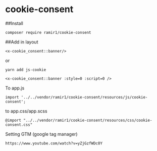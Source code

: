 # cookie-consent
##Install

    composer require ramir1/cookie-consent

##Add in layout

    <x-cookie_consent::banner/>
    
 or
 
    yarn add js-cookie
 
    <x-cookie_consent::banner :style=0 :script=0 />
    
  To app.js
  
    import '../../vendor/ramir1/cookie-consent/resources/js/cookie-consent';
    
  to app.css/app.scss
  
    @import "../../vendor/ramir1/cookie-consent/resources/css/cookie-consent.css"  

Setting GTM (google tag manager)

    https://www.youtube.com/watch?v=yZjGzfWDc0Y
